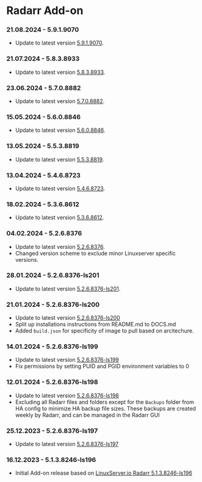 # Radarr Add-on

### 21.08.2024 - 5.9.1.9070 
  - Update to latest version [5.9.1.9070](https://github.com/linuxserver/docker-radarr/releases/tag/5.9.1.9070-ls234).

### 21.07.2024 - 5.8.3.8933 
  - Update to latest version [5.8.3.8933](https://github.com/linuxserver/docker-radarr/releases/tag/5.8.3.8933-ls230).

### 23.06.2024 - 5.7.0.8882 
  - Update to latest version [5.7.0.8882](https://github.com/linuxserver/docker-radarr/releases/tag/5.7.0.8882-ls225).

### 15.05.2024 - 5.6.0.8846 
  - Update to latest version [5.6.0.8846](https://github.com/linuxserver/docker-radarr/releases/tag/5.6.0.8846-ls219).

### 13.05.2024 - 5.5.3.8819 
  - Update to latest version [5.5.3.8819](https://github.com/linuxserver/docker-radarr/releases/tag/5.5.3.8819-ls218).

### 13.04.2024 - 5.4.6.8723 
  - Update to latest version [5.4.6.8723](https://github.com/linuxserver/docker-radarr/releases/tag/5.4.6.8723-ls213).

### 18.02.2024 - 5.3.6.8612 
  - Update to latest version [5.3.6.8612](https://github.com/linuxserver/docker-radarr/releases/tag/5.3.6.8612-ls204).

### 04.02.2024 - 5.2.6.8376 
  - Update to latest version [5.2.6.8376](https://github.com/linuxserver/docker-radarr/releases/tag/5.2.6.8376-ls202).
  - Changed version scheme to exclude minor Linuxserver specific versions.

### 28.01.2024 - 5.2.6.8376-ls201 
  - Update to latest version [5.2.6.8376-ls201](https://github.com/linuxserver/docker-radarr/releases/tag/5.2.6.8376-ls201).

### 21.01.2024 - 5.2.6.8376-ls200 
  - Update to latest version [5.2.6.8376-ls200](https://github.com/linuxserver/docker-radarr/releases/tag/5.2.6.8376-ls200)
  - Split up installations instructions from README.md to DOCS.md
  - Added `build.json` for specificity of image to pull based on arcitechure.

### 14.01.2024 - 5.2.6.8376-ls199
  - Update to latest version [5.2.6.8376-ls199](https://github.com/linuxserver/docker-radarr/releases/tag/5.2.6.8376-ls199)
  - Fix permissions by setting PUID and PGID environment variables to 0

### 12.01.2024 - 5.2.6.8376-ls198
  - Update to latest version [5.2.6.8376-ls198](https://github.com/linuxserver/docker-radarr/releases/tag/5.2.6.8376-ls198)
  - Excluding all Radarr files and folders except for the `Backups` folder from HA config to minimize HA backup file sizes. These backups are created weekly by Radarr, and can be managed in the Radarr GUI

### 25.12.2023 - 5.2.6.8376-ls197
  - Update to latest version [5.2.6.8376-ls197](https://github.com/linuxserver/docker-radarr/releases/tag/5.2.6.8376-ls197)

### 16.12.2023 - 5.1.3.8246-ls196
  - Initial Add-on release based on [LinuxServer.io Radarr 5.1.3.8246-ls196](https://github.com/linuxserver/docker-radarr/releases/tag/5.1.3.8246-ls196)
